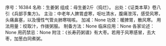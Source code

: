 序号：16384
名称：生姜粥
组成：母生姜2斤（捣烂）。
出处：《证类本草》卷八引《兵部手集方》。
主治：中老年人脾胃虚寒，呕吐清水，腹痛泄泻，感受风寒，头痛鼻塞，以及慢性气管炎肺寒喘咳。
加减：None
功效：暖脾胃，散风寒。
用法用量：绞取汁，作拨粥服。
制备方法：None
临床应用：None
各家论述：None
用药禁忌：None
附注：《长寿药粥谱》有大枣。若用于风寒感冒，去大枣，加葱白同煮粥。
